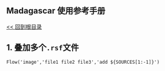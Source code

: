 Madagascar 使用参考手册
----
[<< 回到根目录]
## 1. 叠加多个`.rsf`文件
    Flow('image','file1 file2 file3','add ${SOURCES[1:-1]}')
    
[<< 回到根目录]: ./README.md

